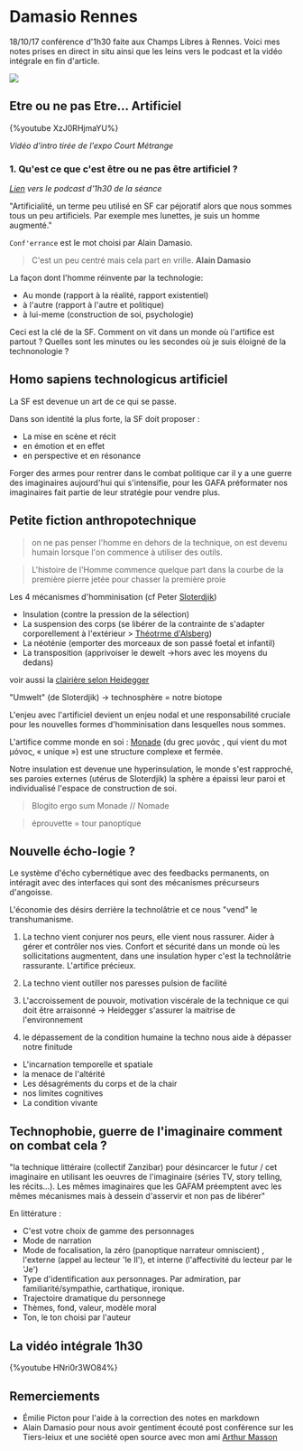 # Damasio Rennes 

18/10/17 conférence d'1h30 faite aux Champs Libres à Rennes. Voici mes notes prises en direct in situ ainsi que les leins vers le podcast et la vidéo intégrale en fin d'article.

![](https://i.imgur.com/aQtBeO1.png)



## Etre ou ne pas Etre... Artificiel 

{%youtube XzJ0RHjmaYU%}

_Vidéo d'intro tirée de l'expo Court Métrange_


### 1. Qu'est ce que c'est être ou ne pas être artificiel ?

_[Lien](https://soundcloud.com/leschampslibres/etre-ou-ne-pas-etre-artificiel-rencontre-avec-alain-damasio) vers le podcast d'1h30 de la séance_

"Artificialité, un terme peu utilisé en SF car péjoratif alors que nous sommes tous un peu artificiels. Par exemple mes lunettes, je suis un homme augmenté."

`Conf'errance` est le mot choisi par Alain Damasio. 
> C'est un peu centré mais cela part en vrille. **Alain Damasio** 

La façon dont l'homme réinvente par la technologie:
+ Au monde (rapport à la réalité, rapport existentiel)
+ à l'autre (rapport à l'autre et politique)
+ à lui-meme (construction de soi, psychologie)

Ceci est la clé de la SF. Comment on vit dans un monde où l'artifice est partout ? Quelles sont les minutes ou les secondes où je suis éloigné de la technonologie ?

## Homo sapiens technologicus artificiel 

La SF est devenue un art de ce qui se passe.

Dans son identité la plus forte, la SF doit proposer :
+ La mise en scène et récit
+ en émotion et en effet
+ en perspective et en résonance 

Forger des armes pour rentrer dans le combat politique car il y a une guerre des imaginaires aujourd'hui qui s'intensifie, pour les GAFA préformater nos imaginaires fait partie de leur stratégie pour vendre plus. 

## Petite fiction anthropotechnique

> on ne pas penser l'homme en dehors de la technique, on est devenu humain lorsque l'on commence à utiliser des outils.

> L'histoire de l'Homme commence quelque part dans la courbe de la première pierre jetée pour chasser la première proie

Les 4 mécanismes d'homminisation (cf Peter [Sloterdjik](https://fr.wikipedia.org/wiki/Peter_Sloterdijk))

+ Insulation (contre la pression de la sélection)
+ La suspension des corps (se libérer de la contrainte de s'adapter corporellement à l'extérieur > [Théotrme d'Alsberg](http://com2710.dedalon.net/S_01_files/Sloterdijk_La%20pierre.pdf))
+ La néoténie (emporter des morceaux de son passé foetal et infantil)
+ La transposition (apprivoiser le dewelt ->hors avec les moyens du dedans)

voir aussi la [clairière selon Heidegger](https://fr.wikipedia.org/wiki/Lexique_Heidegger)

"Umwelt" (de Sloterdjik) -> technosphère = notre biotope

L'enjeu avec l'artificiel devient un enjeu nodal et une responsabilité cruciale pour les nouvelles formes d'homminisation dans lesquelles nous sommes.

L'artifice comme monde en soi : [Monade](https://fr.wikipedia.org/wiki/Monade) (du grec μονάς , qui vient du mot μόνος, « unique ») est une structure complexe et fermée.

Notre insulation est devenue une hyperinsulation, le monde s'est rapproché, ses paroies externes (utérus de Sloterdjik) la sphère a épaissi leur paroi et individualisé l'espace de construction de soi. 

> Blogito ergo sum
> Monade // Nomade 

> éprouvette = tour panoptique

## Nouvelle écho-logie ?

Le système d'écho cybernétique avec des feedbacks permanents, on intéragit avec des interfaces qui sont des mécanismes précurseurs d'angoisse. 

L'économie des désirs derrière la technolâtrie et ce nous "vend" le transhumanisme.

1. La techno vient conjurer nos peurs, elle vient nous rassurer.
Aider à gérer et contrôler nos vies. Confort et sécurité dans un monde où les sollicitations augmentent, dans une insulation hyper c'est la technolâtrie rassurante. L'artifice précieux. 

2. La techno vient outiller nos paresses
pulsion de facilité

3. L'accroissement de pouvoir, motivation viscérale de la technique
ce qui doit être arraisonné -> Heidegger
s'assurer la maitrise de l'environnement 

4. le dépassement de la condition humaine
la techno nous aide à dépasser notre finitude

+ L'incarnation temporelle et spatiale
+ la menace de l'altérité
+ Les désagréments du corps et de la chair
+ nos limites cognitives
+ La condition vivante

## Technophobie, guerre de l'imaginaire comment on combat cela ?

"la technique littéraire (collectif Zanzibar) pour désincarcer le futur / cet imaginaire en utilisant les oeuvres de l'imaginaire (séries TV, story telling, les récits...). Les mêmes imaginaires que les GAFAM préemptent avec les mêmes mécanismes mais à dessein d'asservir et non pas de libérer"

En littérature : 

+ C'est votre choix de gamme des personnages
+ Mode de narration
+ Mode de focalisation,  la zéro (panoptique narrateur omniscient) , l'externe (appel au lecteur 'le Il'), et interne (l'affectivité du lecteur par le 'Je') 
+ Type d'identification aux personnages. Par admiration, par familiarité/sympathie, carthatique, ironique.
+ Trajectoire dramatique du personnege
+ Thèmes, fond, valeur, modèle moral
+ Ton, le ton choisi par l'auteur

## La vidéo intégrale 1h30

{%youtube HNri0r3WO84%}


## Remerciements

+ Émilie Picton pour l'aide à la correction des notes en markdown
+ Alain Damasio pour nous avoir gentiment écouté post conférence sur les Tiers-leiux et une société open source avec mon ami [Arthur Masson](http://arthurmasson.xyz/)




